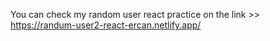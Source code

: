 You can check my random user react practice on the link >> https://randum-user2-react-ercan.netlify.app/
